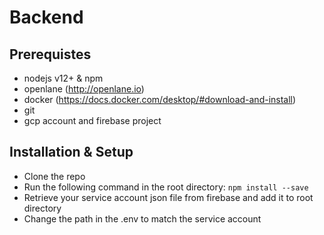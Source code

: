# Backend

## Prerequistes
- nodejs v12+ & npm 
- openlane (http://openlane.io)
- docker (https://docs.docker.com/desktop/#download-and-install)
- git
- gcp account and firebase project

## Installation & Setup
- Clone the repo
- Run the following command in the root directory:
`npm install --save`
- Retrieve your service account json file from firebase and add it to root directory
- Change the path in the .env to match the service account

